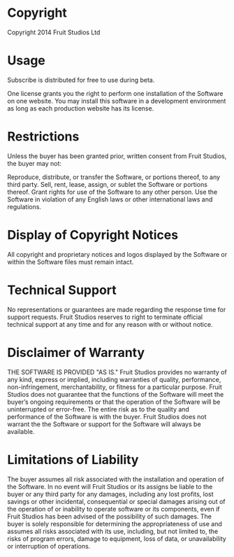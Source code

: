 # Copyright

Copyright 2014 Fruit Studios Ltd

# Usage 

Subscribe is distributed for free to use during beta.

One license grants you the right to perform one installation of the Software on one website. You may install this software in a development environment as long as each production website has its license.

# Restrictions

Unless the buyer has been granted prior, written consent from Fruit Studios, the buyer may not:

Reproduce, distribute, or transfer the Software, or portions thereof, to any third party. Sell, rent, lease, assign, or sublet the Software or portions thereof. Grant rights for use of the Software to any other person. Use the Software in violation of any English laws or other international laws and regulations. 

# Display of Copyright Notices

All copyright and proprietary notices and logos displayed by the Software or within the Software files must remain intact.

# Technical Support

No representations or guarantees are made regarding the response time for support requests. Fruit Studios reserves to right to terminate official technical support at any time and for any reason with or without notice.

# Disclaimer of Warranty

THE SOFTWARE IS PROVIDED "AS IS." Fruit Studios provides no warranty of any kind, express or implied, including warranties of quality, performance, non-infringement, merchantability, or fitness for a particular purpose. Fruit Studios does not guarantee that the functions of the Software will meet the buyer’s ongoing requirements or that the operation of the Software will be uninterrupted or error-free. The entire risk as to the quality and performance of the Software is with the buyer. Fruit Studios does not warrant the the Software or support for the Software will always be available.

# Limitations of Liability

The buyer assumes all risk associated with the installation and operation of the Software. In no event will Fruit Studios or its assigns be liable to the buyer or any third party for any damages, including any lost profits, lost savings or other incidental, consequential or special damages arising out of the operation of or inability to operate software or its components, even if Fruit Studios has been advised of the possibility of such damages. The buyer is solely responsible for determining the appropriateness of use and assumes all risks associated with its use, including, but not limited to, the risks of program errors, damage to equipment, loss of data, or unavailability or interruption of operations.